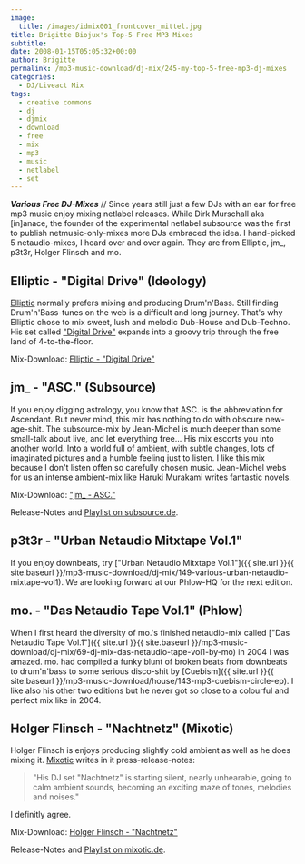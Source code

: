 ```yaml
---
image:
  title: /images/idmix001_frontcover_mittel.jpg
title: Brigitte Biojux's Top-5 Free MP3 Mixes
subtitle: 
date: 2008-01-15T05:05:32+00:00
author: Brigitte
permalink: /mp3-music-download/dj-mix/245-my-top-5-free-mp3-dj-mixes
categories:
  - DJ/Liveact Mix
tags:
  - creative commons
  - dj
  - djmix
  - download
  - free
  - mix
  - mp3
  - music
  - netlabel
  - set
---
```

***Various Free DJ-Mixes*** // Since years still just a few DJs with an ear for free mp3 music enjoy mixing netlabel releases. While Dirk Murschall aka [in]anace, the founder of the experimental netlabel subsource was the first to publish netmusic-only-mixes more DJs embraced the idea. I hand-picked 5 netaudio-mixes, I heard over and over again. They are from Elliptic, jm_, p3t3r, Holger Flinsch and mo.<!--more-->

<!--adsense-->

## Elliptic - "Digital Drive" (Ideology)

[Elliptic](http://www.elliptic-online.de/) normally prefers mixing and producing Drum'n'Bass. Still finding Drum'n'Bass-tunes on the web is a difficult and long journey. That's why Elliptic chose to mix sweet, lush and melodic Dub-House and Dub-Techno. His set called ["Digital Drive"](http://www.ideology.de/archives/audio000109.php) expands into a groovy trip through the free land of 4-to-the-floor.

Mix-Download: [Elliptic - "Digital Drive"](http://ftp.scene.org/pub/music/groups/ideology/mix/idmix001_-_elliptic-digital_drive.mp3)

## jm_ - "ASC." (Subsource)

If you enjoy digging astrology, you know that ASC. is the abbreviation for Ascendant. But never mind, this mix has nothing to do with obscure new-age-shit. The subsource-mix by Jean-Michel is much deeper than some small-talk about live, and let everything free... His mix escorts you into another world. Into a world full of ambient, with subtle changes, lots of imaginated pictures and a humble feeling just to listen. I like this mix because I don't listen offen so carefully chosen music. Jean-Michel webs for us an intense ambient-mix like Haruki Murakami writes fantastic novels.

Mix-Download: ["jm_ - ASC."](http://ftp.scene.org/pub/music/groups/subsource/mix/submix031_jm-asc.mp3)
  
Release-Notes and [Playlist on subsource.de](http://subsource.de/submix/031/submix031.html).

## p3t3r - "Urban Netaudio Mitxtape Vol.1"

If you enjoy downbeats, try ["Urban Netaudio Mitxtape Vol.1"]({{ site.url }}{{ site.baseurl }}/mp3-music-download/dj-mix/149-various-urban-netaudio-mixtape-vol1). We are looking forward at our Phlow-HQ for the next edition.

## mo. - "Das Netaudio Tape Vol.1" (Phlow)

When I first heard the diversity of mo.'s finished netaudio-mix called ["Das Netaudio Tape Vol.1"]({{ site.url }}{{ site.baseurl }}/mp3-music-download/dj-mix/69-dj-mix-das-netaudio-tape-vol1-by-mo) in 2004 I was amazed. mo. had compiled a funky blunt of broken beats from downbeats to drum'n'bass to some serious disco-shit by [Cuebism]({{ site.url }}{{ site.baseurl }}/mp3-music-download/house/143-mp3-cuebism-circle-ep). I like also his other two editions but he never got so close to a colourful and perfect mix like in 2004.

## Holger Flinsch - "Nachtnetz" (Mixotic)

Holger Flinsch is enjoys producing slightly cold ambient as well as he does mixing it. [Mixotic](http://mixotic.de) writes in it press-release-notes:

> "His DJ set "Nachtnetz" is starting silent, nearly unhearable, going to calm ambient sounds, becoming an exciting maze of tones, melodies and noises."

I definitly agree.

Mix-Download: [Holger Flinsch - "Nachtnetz"](http://www.mixotic.net/files/89/268/Mixotic_089_-_Holger_Flinsch_-_Nachtnetz_2007-06-25.mp3)
  
Release-Notes and [Playlist on mixotic.de](http://www.mixotic.net/dj-mixes/ambient-chillout-electronica/89).
